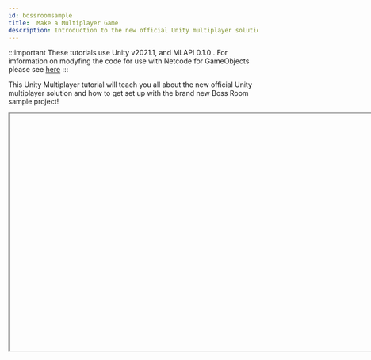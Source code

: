 ```yaml
---
id: bossroomsample
title:  Make a Multiplayer Game
description: Introduction to the new official Unity multiplayer solution and how to get set up with the brand new Boss Room sample project!
---
```


:::important
These tutorials use Unity v2021.1, and MLAPI 0.1.0 .  For imformation on modyfing the code for use with Netcode for GameObjects please see [here](../../migration/migratingtonetcode.md)
:::



This Unity Multiplayer tutorial will teach you all about the new official Unity multiplayer solution and how to get set up with the brand new Boss Room sample project!

<Iframe url="https://www.youtube.com/embed/CmwZPYV-a1o"
        width="854px"
        height="480px"
        id="myId"
        className="video-container"
        display="initial"
        position="relative"
        allow="accelerometer; autoplay; clipboard-write; encrypted-media; gyroscope; picture-in-picture" 
        allowfullscreen
        />

Video published 8th April 2021


:::contribution Community Contribution
Thank you to [DapperDino](https://www.youtube.com/channel/UCjCpZyil4D8TBb5nVTMMaUw) for the video tutorials! These contributions are a fantastic help to the community.
:::

import Iframe from 'react-iframe'